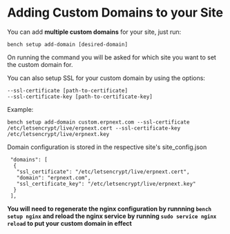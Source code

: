 <!-- base_template: frappe_io/www/frappe/frappe_base.html --><!-- add-breadcrumbs -->
# Adding Custom Domains to your Site

You can add **multiple custom domains** for your site, just run: 

	bench setup add-domain [desired-domain]

On running the command you will be asked for which site you want to set the custom domain for. 

You can also setup SSL for your custom domain by using the options: 

	--ssl-certificate [path-to-certificate]
	--ssl-certificate-key [path-to-certificate-key]

Example: 

	bench setup add-domain custom.erpnext.com --ssl-certificate /etc/letsencrypt/live/erpnext.cert --ssl-certificate-key /etc/letsencrypt/live/erpnext.key

Domain configuration is stored in the respective site's site_config.json

	 "domains": [
	  {
	   "ssl_certificate": "/etc/letsencrypt/live/erpnext.cert",
	   "domain": "erpnext.com",
	   "ssl_certificate_key": "/etc/letsencrypt/live/erpnext.key"
	  }
	 ],

**You will need to regenerate the nginx configuration by runnning `bench setup nginx` and reload the nginx service by running `sudo service nginx reload` to put your custom domain in effect**

